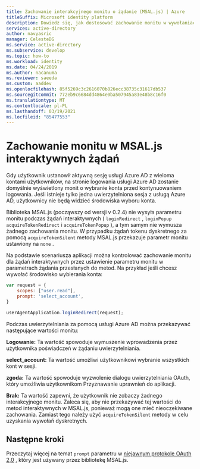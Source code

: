 ```yaml
---
title: Zachowanie interakcyjnego monitu o żądanie (MSAL.js) | Azure
titleSuffix: Microsoft identity platform
description: Dowiedz się, jak dostosować zachowanie monitu w wywołaniach interaktywnych przy użyciu biblioteki uwierzytelniania firmy Microsoft dla języka JavaScript (MSAL.js).
services: active-directory
author: navyasric
manager: CelesteDG
ms.service: active-directory
ms.subservice: develop
ms.topic: how-to
ms.workload: identity
ms.date: 04/24/2019
ms.author: nacanuma
ms.reviewer: saeeda
ms.custom: aaddev
ms.openlocfilehash: 85f5269c3c2616070b826ecc38735c31617db537
ms.sourcegitcommit: 772eb9c6684dd4864e0ba507945a83e48b8c16f0
ms.translationtype: MT
ms.contentlocale: pl-PL
ms.lasthandoff: 03/19/2021
ms.locfileid: "85477553"
---
```

# <a name="prompt-behavior-in-msaljs-interactive-requests"></a>Zachowanie monitu w MSAL.js interaktywnych żądań

Gdy użytkownik ustanowił aktywną sesję usługi Azure AD z wieloma kontami użytkowników, na stronie logowania usługi Azure AD zostanie domyślnie wyświetlony monit o wybranie konta przed kontynuowaniem logowania. Jeśli istnieje tylko jedna uwierzytelniona sesja z usługą Azure AD, użytkownicy nie będą widzieć środowiska wyboru konta.

Biblioteka MSAL.js (począwszy od wersji v 0.2.4) nie wysyła parametru monitu podczas żądań interaktywnych ( `loginRedirect` , `loginPopup` `acquireTokenRedirect` i `acquireTokenPopup` ), a tym samym nie wymusza żadnego zachowania monitu. W przypadku żądań tokenu dyskretnego za pomocą `acquireTokenSilent` metody MSAL.js przekazuje parametr monitu ustawiony na `none` .

Na podstawie scenariusza aplikacji można kontrolować zachowanie monitu dla żądań interaktywnych przez ustawienie parametru monitu w parametrach żądania przesłanych do metod. Na przykład jeśli chcesz wywołać środowisko wybierania konta:

```javascript
var request = {
    scopes: ["user.read"],
    prompt: 'select_account',
}

userAgentApplication.loginRedirect(request);
```


Podczas uwierzytelniania za pomocą usługi Azure AD można przekazywać następujące wartości monitu:

**Logowanie:** Ta wartość spowoduje wymuszenie wprowadzenia przez użytkownika poświadczeń w żądaniu uwierzytelniania.

**select_account:** Ta wartość umożliwi użytkownikowi wybranie wszystkich kont w sesji.

**zgoda:** Ta wartość spowoduje wyzwolenie dialogu uwierzytelniania OAuth, który umożliwia użytkownikom Przyznawanie uprawnień do aplikacji.

**Brak:** Ta wartość zapewni, że użytkownik nie zobaczy żadnego interakcyjnego monitu. Zaleca się, aby nie przekazywać tej wartości do metod interaktywnych w MSAL.js, ponieważ mogą one mieć nieoczekiwane zachowania. Zamiast tego należy użyć `acquireTokenSilent` metody w celu uzyskania wywołań dyskretnych.

## <a name="next-steps"></a>Następne kroki

Przeczytaj więcej na temat `prompt` parametru w [niejawnym protokole OAuth 2,0](v2-oauth2-implicit-grant-flow.md) , który jest używany przez bibliotekę MSAL.js.
